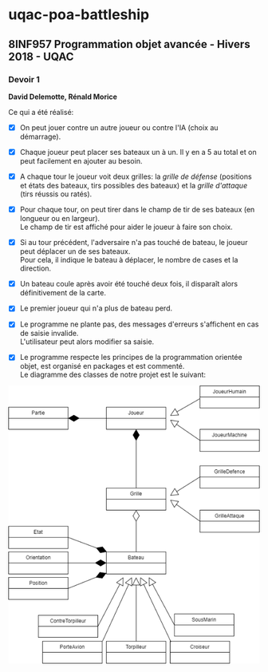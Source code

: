 # uqac-poa-battleship

<h2>8INF957 Programmation objet avancée - Hivers 2018 - UQAC</h2>
<h3>Devoir 1</h3>
<p><b>David Delemotte, Rénald Morice</b></p>

Ce qui a été réalisé:

- [x] On peut jouer contre un autre joueur ou contre l'IA (choix au démarrage).
- [x] Chaque joueur peut placer ses bateaux un à un. Il y en a 5 au total et on peut facilement en ajouter au besoin.
- [x] A chaque tour le joueur voit deux grilles: la <i>grille de défense</i> (positions et états des bateaux, tirs possibles des bateaux) et la <i>grille d'attaque</i> (tirs réussis ou ratés).

- [x] Pour chaque tour, on peut tirer dans le champ de tir de ses bateaux (en longueur ou en largeur).<br>
Le champ de tir est affiché pour aider le joueur à faire son choix.
- [x] Si au tour précédent, l'adversaire n'a pas touché de bateau, le joueur peut déplacer un de ses bateaux.<br>
Pour cela, il indique le bateau à déplacer, le nombre de cases et la direction.

- [x] Un bateau coule après avoir été touché deux fois, il disparaît alors définitivement de la carte.
- [x] Le premier joueur qui n'a plus de bateau perd.

- [x] Le programme ne plante pas, des messages d'erreurs s'affichent en cas de saisie invalide.<br>
L'utilisateur peut alors modifier sa saisie.
- [x] Le programme respecte les principes de la programmation orientée objet, est organisé en packages et est commenté.<br>
      Le diagramme des classes de notre projet est le suivant:
      
![Diagramme des classes](img/classdiagram.png?raw=true "Diagramme des classes")
